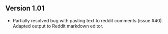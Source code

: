 ## Version 1.01
- Partially resolved bug with pasting text to reddit comments (issue #40). Adapted output to Reddit markdown editor.
